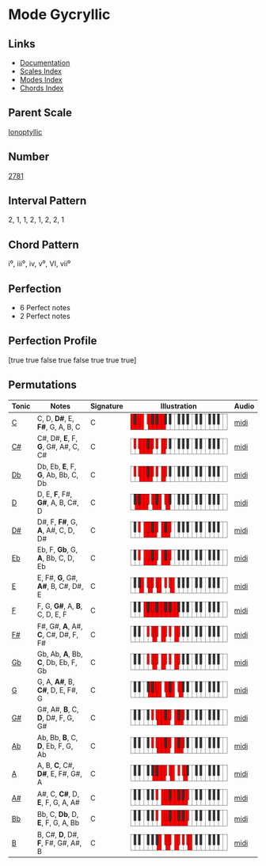 # Mode Gycryllic

## Links

- [Documentation](README.md)
- [Scales Index](Scales.md)
- [Modes Index](Modes.md)
- [Chords Index](Chords.md)

## Parent Scale

[Ionoptyllic](ScaleIonoptyllic.md)

## Number

[2781](https://ianring.com/musictheory/scales/2781)

## Interval Pattern

2, 1, 1, 2, 1, 2, 2, 1

## Chord Pattern

i⁰, iii⁰, iv, v⁰, VI, vii⁰

## Perfection

- 6 Perfect notes
- 2 Perfect notes

## Perfection Profile

[true true false true false true true true]

## Permutations

| Tonic | Notes | Signature | Illustration | Audio |
|-------|-------|-----------|--------------|-------|
| [C](ModeCNaturalGycryllic.md) | C, D, **D#**, E, **F#**, G, A, B, C | C | ![CNaturalGycryllic](ModeCNaturalGycryllic.png) | [midi](https://github.com/edipermadi/music/blob/main/docs/ModeCNaturalGycryllic.mid?raw=true) |
| [C#](ModeCSharpGycryllic.md) | C#, D#, **E**, F, **G**, G#, A#, C, C# | C | ![CSharpGycryllic](ModeCSharpGycryllic.png) | [midi](https://github.com/edipermadi/music/blob/main/docs/ModeCSharpGycryllic.mid?raw=true) |
| [Db](ModeDFlatGycryllic.md) | Db, Eb, **E**, F, **G**, Ab, Bb, C, Db | C | ![DFlatGycryllic](ModeDFlatGycryllic.png) | [midi](https://github.com/edipermadi/music/blob/main/docs/ModeDFlatGycryllic.mid?raw=true) |
| [D](ModeDNaturalGycryllic.md) | D, E, **F**, F#, **G#**, A, B, C#, D | C | ![DNaturalGycryllic](ModeDNaturalGycryllic.png) | [midi](https://github.com/edipermadi/music/blob/main/docs/ModeDNaturalGycryllic.mid?raw=true) |
| [D#](ModeDSharpGycryllic.md) | D#, F, **F#**, G, **A**, A#, C, D, D# | C | ![DSharpGycryllic](ModeDSharpGycryllic.png) | [midi](https://github.com/edipermadi/music/blob/main/docs/ModeDSharpGycryllic.mid?raw=true) |
| [Eb](ModeEFlatGycryllic.md) | Eb, F, **Gb**, G, **A**, Bb, C, D, Eb | C | ![EFlatGycryllic](ModeEFlatGycryllic.png) | [midi](https://github.com/edipermadi/music/blob/main/docs/ModeEFlatGycryllic.mid?raw=true) |
| [E](ModeENaturalGycryllic.md) | E, F#, **G**, G#, **A#**, B, C#, D#, E | C | ![ENaturalGycryllic](ModeENaturalGycryllic.png) | [midi](https://github.com/edipermadi/music/blob/main/docs/ModeENaturalGycryllic.mid?raw=true) |
| [F](ModeFNaturalGycryllic.md) | F, G, **G#**, A, **B**, C, D, E, F | C | ![FNaturalGycryllic](ModeFNaturalGycryllic.png) | [midi](https://github.com/edipermadi/music/blob/main/docs/ModeFNaturalGycryllic.mid?raw=true) |
| [F#](ModeFSharpGycryllic.md) | F#, G#, **A**, A#, **C**, C#, D#, F, F# | C | ![FSharpGycryllic](ModeFSharpGycryllic.png) | [midi](https://github.com/edipermadi/music/blob/main/docs/ModeFSharpGycryllic.mid?raw=true) |
| [Gb](ModeGFlatGycryllic.md) | Gb, Ab, **A**, Bb, **C**, Db, Eb, F, Gb | C | ![GFlatGycryllic](ModeGFlatGycryllic.png) | [midi](https://github.com/edipermadi/music/blob/main/docs/ModeGFlatGycryllic.mid?raw=true) |
| [G](ModeGNaturalGycryllic.md) | G, A, **A#**, B, **C#**, D, E, F#, G | C | ![GNaturalGycryllic](ModeGNaturalGycryllic.png) | [midi](https://github.com/edipermadi/music/blob/main/docs/ModeGNaturalGycryllic.mid?raw=true) |
| [G#](ModeGSharpGycryllic.md) | G#, A#, **B**, C, **D**, D#, F, G, G# | C | ![GSharpGycryllic](ModeGSharpGycryllic.png) | [midi](https://github.com/edipermadi/music/blob/main/docs/ModeGSharpGycryllic.mid?raw=true) |
| [Ab](ModeAFlatGycryllic.md) | Ab, Bb, **B**, C, **D**, Eb, F, G, Ab | C | ![AFlatGycryllic](ModeAFlatGycryllic.png) | [midi](https://github.com/edipermadi/music/blob/main/docs/ModeAFlatGycryllic.mid?raw=true) |
| [A](ModeANaturalGycryllic.md) | A, B, **C**, C#, **D#**, E, F#, G#, A | C | ![ANaturalGycryllic](ModeANaturalGycryllic.png) | [midi](https://github.com/edipermadi/music/blob/main/docs/ModeANaturalGycryllic.mid?raw=true) |
| [A#](ModeASharpGycryllic.md) | A#, C, **C#**, D, **E**, F, G, A, A# | C | ![ASharpGycryllic](ModeASharpGycryllic.png) | [midi](https://github.com/edipermadi/music/blob/main/docs/ModeASharpGycryllic.mid?raw=true) |
| [Bb](ModeBFlatGycryllic.md) | Bb, C, **Db**, D, **E**, F, G, A, Bb | C | ![BFlatGycryllic](ModeBFlatGycryllic.png) | [midi](https://github.com/edipermadi/music/blob/main/docs/ModeBFlatGycryllic.mid?raw=true) |
| [B](ModeBNaturalGycryllic.md) | B, C#, **D**, D#, **F**, F#, G#, A#, B | C | ![BNaturalGycryllic](ModeBNaturalGycryllic.png) | [midi](https://github.com/edipermadi/music/blob/main/docs/ModeBNaturalGycryllic.mid?raw=true) |
